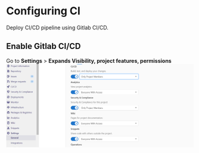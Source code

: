 # Configuring CI

Deploy CI/CD pipeline using Gitlab CI/CD.

## Enable Gitlab CI/CD

Go to **Settings** > **Expands Visibility, project features, permissions** 
![enable-ci.png](enable-ci.png?raw=true)
